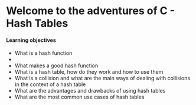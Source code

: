 <h1>Welcome to the adventures of C - Hash Tables</h1>
<h4>Learning objectives</h4>
<ul>
<li>What is a hash function<li>
<li>What makes a good hash function</li>
<li>What is a hash table, how do they work and how to use them
<li>What is a collision and what are the main ways of dealing with collisions in the context of a hash table</li>
<li>What are the advantages and drawbacks of using hash tables</li>
<li>What are the most common use cases of hash tables</li>
</ul>
